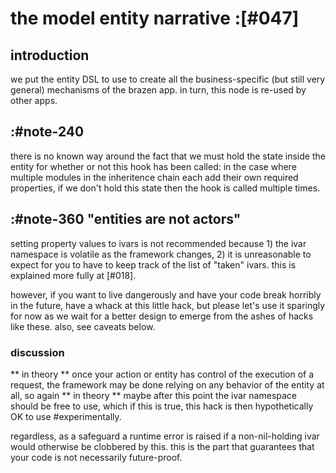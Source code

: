 # the model entity narrative :[#047]

## introduction

we put the entity DSL to use to create all the business-specific (but
still very general) mechanisms of the brazen app. in turn, this node is
re-used by other apps.



## :#note-240

there is no known way around the fact that we must hold the state inside
the entity for whether or not this hook has been called: in the case
where multiple modules in the inheritence chain each add their own
required properties, if we don't hold this state then the hook is called
multiple times.




## :#note-360  "entities are not actors"

setting property values to ivars is not recommended because 1) the ivar
namespace is volatile as the framework changes, 2) it is unreasonable to
expect for you to have to keep track of the list of "taken" ivars. this
is explained more fully at [#018].

however, if you want to live dangerously and have your code break horribly
in the future, have a whack at this little hack, but please let's use
it sparingly for now as we wait for a better design to emerge from the
ashes of hacks like these. also, see caveats below.


### discussion

** in theory ** once your action or entity has control of the execution of
a request, the framework may be done relying on any behavior of the entity
at all, so again ** in theory ** maybe after this point the ivar
namespace should be free to use, which if this is true, this hack is
then hypothetically OK to use #experimentally.

regardless, as a safeguard a runtime error is raised if a non-nil-holding
ivar would otherwise be clobbered by this. this is the part that
guarantees that your code is not necessarily future-proof.
